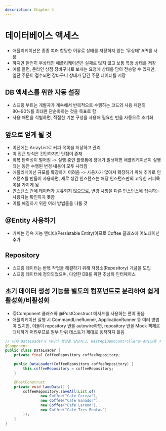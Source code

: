 ```yaml
---
description: Chapter 4
---
```


# 데이터베이스 액세스

* 애플리케이션은 종종 여러 합당한 이유로 상태를 저장하지 않는 '무상태' API를 사용
* 하지만 완전히 무상태인 애플리케이션은 실제로 많지 않고 보통 특정 상태를 저장
* 예를 들면, 온라인 상점 장바구니로 보내는 요청에 상태를 담아 전송할 수 있지만, 일단 주문이 접수되면 장바구니 상태가 담긴 주문 데이터를 저장

## DB 액세스를 위한 자동 설정

* 스프링 부트는 개발자가 계속해서 반복적으로 수행하는 코드와 사용 패턴의 80\~90%를 최대한 단순화하는 것을 목표로 함
* 사용 패턴을 식별하면, 적절한 기본 구성을 사용해 필요한 빈을 자동으로 초기화

## 앞으로 얻게 될 것

* 이전에는 ArrayList로 커피 목록을 저장하고 관리
* 이 접근 방식은 간단하지만 단점이 존재
* 회복 탄력성이 떨어짐 -> 실행 중인 플랫폼에 장애가 발생하면 애플리케이션이 실행되는 동안 수행된 변경 내용이 모두 사라짐
* 애플리케이션 규모를 확장하기 어려움 -> 사용자가 많아져 확장하기 위해 추가로 인스턴스를 만들어 사용하면, 새로 생긴 인스턴스는 해당 인스턴스만의 고유한 커피목록을 가지게 됨
* 인스턴스 간에 데이터가 공유되지 않으므로, 변경 사항을 다른 인스턴스에 접속하는 사용자는 확인하지 못함
* 이를 해결하기 위한 여러 방법들을 다룰 것

## @Entity 사용하기

* 커피는 영속 가능 엔티티(Persistable Entity)이므로 Coffee 클래스에 어노테이션 추가

## Repository

* 스프링 데이터는 반복 작업을 해결하기 위해 저장소(Repository) 개념을 도입
* 스프링 데이터에 정의되었으며, 다양한 DB를 위한 추상화 인터페이스

## 초기 데이터 생성 기능을 별도의 컴포넌트로 분리하여 쉽게 활성화/비활성화

* @Component 클래스와 @PostConstruct 메서드를 사용하는 편이 좋음
* 애플리케이션 실행 시 CommandLineRunner, ApplicationRunner 등 여러 방법이 있지만, 이들이 repository 빈을 autowire하면, repository 빈을 Mock 객체로 대체하기 어려우므로 일부 단위 테스트가 제대로 동작하지 않음

```java
// 이제 DataLoader가 데이터 생성을 담당하고, RestApiDemoController는 API만을 제공
@Component
public class DataLoader {
    private final CoffeeRepository coffeeRepository;

    public DataLoader(CoffeeRepository coffeeRepository) {
        this.coffeeRepository = coffeeRepository;
    }

    @PostConstruct
    private void laodData() {
        coffeeRepository.saveAll(List.of(
                new Coffee("Cafe Cereza"),
                new Coffee("Cafe Ganador"),
                new Coffee("Cafe Lareno"),
                new Coffee("Cafe Tres Pontas")
        ));
    }
}
```
